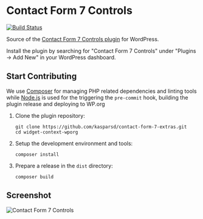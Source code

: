 # Contact Form 7 Controls

[![Build Status](https://travis-ci.org/kasparsd/contact-form-7-extras.svg?branch=master)](https://travis-ci.org/kasparsd/contact-form-7-extras)

Source of the [Contact Form 7 Controls plugin](https://wordpress.org/plugins/contact-form-7-extras/) for WordPress.

Install the plugin by searching for "Contact Form 7 Controls" under "Plugins → Add New" in your WordPress dashboard.


## Start Contributing

We use [Composer](https://getcomposer.org) for managing PHP related dependencies and linting tools while [Node.js](https://nodejs.org) is used for the triggering the `pre-commit` hook, building the plugin release and deploying to WP.org

1. Clone the plugin repository:

	   git clone https://github.com/kasparsd/contact-form-7-extras.git
	   cd widget-context-wporg

2. Setup the development environment and tools:

	   composer install

3. Prepare a release in the `dist` directory:

	   composer build


## Screenshot

![Contact Form 7 Controls](screenshot-1.png)
